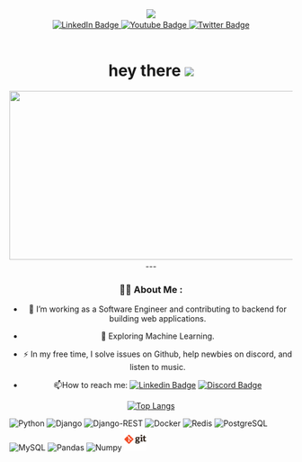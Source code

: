 <div id="header" align="center">
  <img src="https://media.giphy.com/media/M9gbBd9nbDrOTu1Mqx/giphy.gif" width="100"/>
  <div id="badges">
  <a href="https://www.linkedin.com/in/manish-kunwar/">
    <img src="https://img.shields.io/badge/LinkedIn-blue?style=for-the-badge&logo=linkedin&logoColor=white" alt="LinkedIn Badge"/>
  </a>
  <a href="your-youtube-URL">
    <img src="https://img.shields.io/badge/YouTube-red?style=for-the-badge&logo=youtube&logoColor=white" alt="Youtube Badge"/>
  </a>
  <a href="your-twitter-URL">
    <img src="https://img.shields.io/badge/Twitter-blue?style=for-the-badge&logo=twitter&logoColor=white" alt="Twitter Badge"/>
  </a>
</div>
  <img src="https://komarev.com/ghpvc/?username=myan-ish&style=flat-square&color=blue" alt=""/>
  <h1>
  hey there
  <img src="https://media.giphy.com/media/hvRJCLFzcasrR4ia7z/giphy.gif" width="30px"/>
</h1>
  <div align="center">
  <img src="https://media.giphy.com/media/dWesBcTLavkZuG35MI/giphy.gif" width="600" height="300"/>
</div>
  ---

### :woman_technologist: About Me :
  - :telescope: I’m working as a Software Engineer and contributing to backend for building web applications.

- :seedling: Exploring Machine Learning.

- :zap: In my free time, I solve issues on Github, help newbies on discord, and listen to music. 

- :mailbox:How to reach me: [![Linkedin Badge](https://img.shields.io/badge/LinkedIn-0077B5?style=for-the-badge&logo=linkedin&logoColor=white)](https://www.linkedin.com/in/manish-kunwar/) [![Discord Badge](https://img.shields.io/badge/Discord-5865F2?style=for-the-badge&logo=discord&logoColor=white)](https://discordapp.com/users/910726707940560946/)
 

[![Top Langs](https://github-readme-stats.vercel.app/api/top-langs/?username=myan-ish&layout=compact&theme=vision-friendly-dark)](https://github.com/anuraghazra/github-readme-stats)
  
</div>


<div>
  <img src="https://img.shields.io/badge/Python-FFD43B?style=for-the-badge&logo=python&logoColor=blue" title="Python" height="40"/>
    <img src="https://img.shields.io/badge/Django-092E20?style=for-the-badge&logo=django&logoColor=green" title="Django" height="40"/>
  <img src="https://img.shields.io/badge/django%20rest-ff1709?style=for-the-badge&logo=django&logoColor=white" title="Django-REST"height="40"/>
  <img src="https://img.shields.io/badge/Docker-2CA5E0?style=for-the-badge&logo=docker&logoColor=white" title="Docker"height="40"/>
  <img src="https://img.shields.io/badge/redis-CC0000.svg?&style=for-the-badge&logo=redis&logoColor=white" title="Redis"height="40"/>
  <img src="https://img.shields.io/badge/PostgreSQL-316192?style=for-the-badge&logo=postgresql&logoColor=white" title="PostgreSQL"height="40"/>
  <img src="https://img.shields.io/badge/MySQL-005C84?style=for-the-badge&logo=mysql&logoColor=white" title="MySQL"height="40"/>
  <img src="https://img.shields.io/badge/Pandas-2C2D72?style=for-the-badge&logo=pandas&logoColor=white" title="Pandas" height="40"/>
  <img src="https://img.shields.io/badge/Numpy-777BB4?style=for-the-badge&logo=numpy&logoColor=white" title="Numpy" height="40"/>
  <img src="https://github.com/devicons/devicon/blob/master/icons/git/git-original-wordmark.svg" title="Git" **alt="Git" width="40" height="40"/>
</div>
